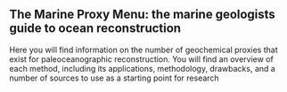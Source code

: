 
## The Marine Proxy Menu: the marine geologists guide to ocean reconstruction

Here you will find information on the number of geochemical proxies that exist for paleoceanographic reconstruction.  You will find an overview of each method, including its applications, methodology, drawbacks, and a number of sources to use as a starting point for research
